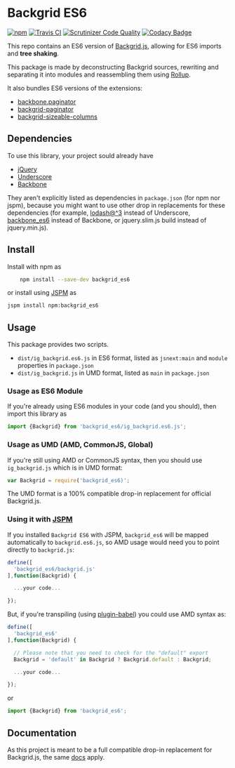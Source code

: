 # Backgrid ES6

[![npm](https://img.shields.io/npm/dm/backgrid_es6.svg?style=plastic)](https://www.npmjs.com/package/backgrid_es6) [![Travis CI](https://travis-ci.org/HuasoFoundries/backgrid_es6.svg?branch=master)](https://travis-ci.org/HuasoFoundries/backgrid_es6) [![Scrutinizer Code Quality](https://scrutinizer-ci.com/g/HuasoFoundries/backgrid_es6/badges/quality-score.png?b=master)](https://scrutinizer-ci.com/g/HuasoFoundries/backgrid_es6/?branch=master) [![Codacy Badge](https://api.codacy.com/project/badge/Grade/1a1c1239d1ee4f65b53513bde3986507)](https://www.codacy.com/app/amenadiel/backgrid_es6?utm_source=github.com&amp;utm_medium=referral&amp;utm_content=HuasoFoundries/backgrid_es6&amp;utm_campaign=Badge_Grade)

This repo contains an ES6 version of [Backgrid.js](https://github.com/cloudflare/backgrid), allowing for ES6 imports and **tree shaking**.

This package is made by deconstructing Backgrid sources, rewriting and separating it into modules and reassembling them using [Rollup](https://github.com/rollup/rollup).


It also bundles ES6 versions of the extensions:

- [backbone.paginator](https://github.com/backbone-paginator/backbone.paginator)
- [backgrid-paginator](https://github.com/cloudflare/backgrid-paginator)
- [backgrid-sizeable-columns](https://github.com/FortesSolutions/backgrid-sizeable-columns)


## Dependencies

To use this library, your project sould already have

- [jQuery](https://jquery.com/)
- [Underscore](http://underscorejs.org/)
- [Backbone](http://backbonejs.org/)

They aren't explicitly listed as dependencies in `package.json` (for npm nor jspm), because you might want to use other drop in replacements for these dependencies
(for example, [lodash@^3](https://www.npmjs.com/package/lodash) instead of Underscore, [backbone_es6](https://www.npmjs.com/package/backbone_es6) instead of Backbone, or jquery.slim.js build instead of jquery.min.js).



## Install

Install with npm as 

```sh
	npm install --save-dev backgrid_es6
```

or install using [JSPM](https://github.com/jspm/jspm-cli) as

```sh
jspm install npm:backgrid_es6
```


## Usage

This package provides two scripts.

- `dist/ig_backgrid.es6.js` in ES6 format, listed as `jsnext:main` and `module` properties in `package.json`
- `dist/ig_backgrid.js` in UMD format, listed as `main` in `package.json`


### Usage as ES6 Module

If you're already using ES6 modules in your code (and you should), then import this library as

```js
import {Backgrid} from 'backgrid_es6/ig_backgrid.es6.js';
```


### Usage as UMD (AMD, CommonJS, Global)

If you're still using AMD or CommonJS syntax, then you should use `ig_backgrid.js` which is in UMD format:

```js
var Backgrid = require('backgrid_es6)';
```

The UMD format is a 100% compatible drop-in replacement for official Backgrid.js.


### Using it with [JSPM](https://github.com/jspm/jspm-cli)

If you installed `Backgrid ES6` with JSPM, `backgrid_es6` will be mapped automatically to `backgrid.es6.js`, so AMD usage would need you to point directly to `backgrid.js`:

```js
define([
  'backgrid_es6/backgrid.js'
],function(Backgrid) {

  ...your code...

});
```

But, if you're transpiling  (using [plugin-babel](https://github.com/systemjs/plugin-babel)) you could use AMD syntax as:


```js
define([
  'backgrid_es6'
],function(Backgrid) {

  // Please note that you need to check for the "default" export
  Backgrid = 'default' in Backgrid ? Backgrid.default : Backgrid;

  ...your code...

});
```

or 

```js
import {Backgrid} from 'backgrid_es6';
```

## Documentation

As this project is meant to be a full compatible drop-in replacement for Backgrid.js, the same [docs](http://backgridjs.com/) apply.

